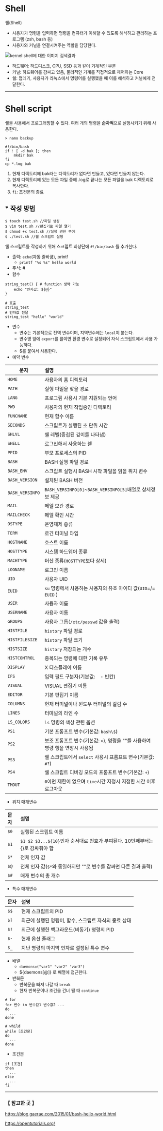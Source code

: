 # Shell

쉘(Shell)

- 사용자가 명령을 입력하면 명령을 컴퓨터가 이해할 수 있도록 해석하고 관리하는 프로그램 (zsh, bash 등)
- 사용자와 커널을 연결시켜주는 역할을 담당한다.

![kernel shell에 대한 이미지 검색결과](https://img1.daumcdn.net/thumb/R800x0/?scode=mtistory2&fname=https%3A%2F%2Ft1.daumcdn.net%2Fcfile%2Ftistory%2F27552535590AB2BB0F)

- 하드웨어: 하드디스크, CPU, SSD 등과  같이 기계적인 부분
- 커널: 하드웨어를 감싸고 있음, 물리적인 기계를 직접적으로 제어하는 Core
- 쉘: 껍데기, 사용자가 리눅스에서 명령어를 실행했을 때 이를 해석하고 커널에게 전달한다.

---

# Shell script

쉘을 사용해서 프로그래밍할 수 있다. 여러 개의 명령을 **순차적**으로 실행시키기 위해 사용한다.

```shell
> nano backup

#!/bin/bash
if ! [ -d bak ]; then
	mkdir bak
fi
cp *.log bak
```

1. 현재 디랙토리에 bak라는 디렉토리가 없다면 만들고, 있다면 만들지 않는다.
2. 현재 디렉토리에 있는 모든 파일 중에 .log로 끝나는 모든 파일을 bak 디렉토리로 복사한다.
3. `fi`: 조건문의 종료

## * 작성 방법

```shell
$ touch test.sh //파일 생성
$ vim test.sh //편집기로 파일 열기
$ chmod +x test.sh //실행 권한 부여
$ ./test.sh //쉘 스크립트 실행
```

쉘 스크립트를 작성하기 위해 스크립트 최상단에 `#!/bin/bash` 를 추가한다.

- 출력: `echo`(자동 줄바꿈), printf
  - `printf "%s %s" hello world`
- 주석: #
- 함수

```shell
string_test() { # function 생략 가능
	echo "인자값: ${@}"
}

# 호출
string_test
# 인자값 전달
string_test "hello" "world"
```

- 변수
  - 변수는 기본적으로 전역 변수이며, 지역변수에는 `local`이 붙는다.
  - 변수명 앞에 `export`를 를이면 환경 변수로 설정되어 자식 스크립트에서 사용 가능하다.
  - $를 붙여서 사용한다.
- 예약 변수

| 문자            | 설명                                                         |
| --------------- | :----------------------------------------------------------- |
| `HOME`          | 사용자의 홈 디렉토리                                         |
| `PATH`          | 실행 파일을 찾을 경로                                        |
| `LANG`          | 프로그램 사용시 기본 지원되는 언어                           |
| `PWD`           | 사용자의 현재 작업중인 디렉토리                              |
| `FUNCNAME`      | 현재 함수 이름                                               |
| `SECONDS`       | 스크립트가 실행된 초 단위 시간                               |
| `SHLVL`         | 쉘 레벨(중첩된 깊이를 나타냄)                                |
| `SHELL`         | 로그인해서 사용하는 쉘                                       |
| `PPID`          | 부모 프로세스의 PID                                          |
| `BASH`          | BASH 실행 파일 경로                                          |
| `BASH_ENV`      | 스크립트 실행시 BASH 시작 파일을 읽을 위치 변수              |
| `BASH_VERSION`  | 설치된 BASH 버전                                             |
| `BASH_VERSINFO` | `BASH_VERSINFO[0]`~`BASH_VERSINFO[5]`배열로 상세정보 제공    |
| `MAIL`          | 메일 보관 경로                                               |
| `MAILCHECK`     | 메일 확인 시간                                               |
| `OSTYPE`        | 운영체제 종류                                                |
| `TERM`          | 로긴 터미널 타입                                             |
| `HOSTNAME`      | 호스트 이름                                                  |
| `HOSTTYPE`      | 시스템 하드웨어 종류                                         |
| `MACHTYPE`      | 머신 종류(`HOSTTYPE`보다 상세)                               |
| `LOGNAME`       | 로그인 이름                                                  |
| `UID`           | 사용자 UID                                                   |
| `EUID`          | `su` 명령에서 사용하는 사용자의 유효 아이디 값(`UID`=/= `EUID` ) |
| `USER`          | 사용자 이름                                                  |
| `USERNAME`      | 사용자 이름                                                  |
| `GROUPS`        | 사용자 그룹(`/etc/passwd` 값을 출력)                         |
| `HISTFILE`      | `history` 파일 경로                                          |
| `HISTFILESIZE`  | `history` 파일 크기                                          |
| `HISTSIZE`      | `history` 저장되는 개수                                      |
| `HISTCONTROL`   | 중복되는 명령에 대한 기록 유무                               |
| `DISPLAY`       | X 디스플레이 이름                                            |
| `IFS`           | 입력 필드 구분자(기본값: ` ` - 빈칸)                         |
| `VISUAL`        | VISUAL 편집기 이름                                           |
| `EDITOR`        | 기본 편집기 이름                                             |
| `COLUMNS`       | 현재 터미널이나 윈도우 터미널의 컬럼 수                      |
| `LINES`         | 터미널의 라인 수                                             |
| `LS_COLORS`     | `ls` 명령의 색상 관련 옵션                                   |
| `PS1`           | 기본 프롬프트 변수(기본값: `bash\$`)                         |
| `PS2`           | 보조 프롬프트 변수(기본값: `>`), 명령을 "\"를 사용하여 명령 행을 연장시 사용됨 |
| `PS3`           | 쉘 스크립트에서 `select` 사용시 프롬프트 변수(기본값: `#?`)  |
| `PS4`           | 쉘 스크립트 디버깅 모드의 프롬프트 변수(기본값: `+`)         |
| `TMOUT`         | `0`이면 제한이 없으며 `time`시간 지정시 지정한 시간 이후 로그아웃 |

- 위치 매개변수

| 문자 | 설명                                                         |
| :--- | :----------------------------------------------------------- |
| `$0` | 실행된 스크립트 이름                                         |
| `$1` | `$1 $2 $3...${10}`인자 순서대로 번호가 부여된다. 10번째부터는 {}로 감싸줘야 함 |
| `$*` | 전체 인자 값                                                 |
| `$@` | 전체 인자 값(`$*`와 동일하지만 ""로 변수를 감싸면 다른 결과 출력) |
| `$#` | 매개 변수의 총 개수                                          |

- 특수 매개변수

| 문자 | 설명                                                  |
| :--- | :---------------------------------------------------- |
| `$$` | 현재 스크립트의 PID                                   |
| `$?` | 최근에 실행된 명령어, 함수, 스크립트 자식의 종료 상태 |
| `$!` | 최근에 실행한 백그라운드(비동기) 명령의 PID           |
| `$-` | 현재 옵션 플래그                                      |
| `$_` | 지난 명령의 마지막 인자로 설정된 특수 변수            |

- 배열
  - `daemons=("var1" "var2" "var3")`
  - ${daemons[@]}  로 배열에 접근한다.
- 반복문
  - 반복문을 빠져 나갈 때 `break`
  - 현재 반복문이나 조건을 건너 뛸 때 `continue`

```shell
# for
for 변수 in 변수값1 변수값2 ...
do
  ...
done

# whild
while [조건문]
do
  ...
done
```

- 조건문

```shell
if [조건]
then
  ...
else
  ...
fi
```



------

### 【 참고한 곳 】

https://blog.gaerae.com/2015/01/bash-hello-world.html

https://opentutorials.org/

